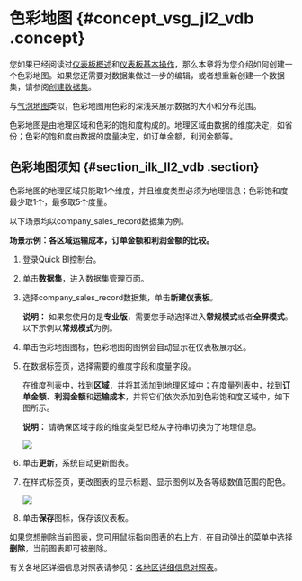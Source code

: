 # 色彩地图 {#concept_vsg_jl2_vdb .concept}

您如果已经阅读过[仪表板概述](cn.zh-CN/快速入门/报表制作/仪表板概述.md#)和[仪表板基本操作](cn.zh-CN/快速入门/报表制作/仪表板基本操作/仪表板基本操作.md#)，那么本章将为您介绍如何创建一个色彩地图。如果您还需要对数据集做进一步的编辑，或者想重新创建一个数据集，请参阅[创建数据集](cn.zh-CN/用户指南/数据建模/管理数据集/创建数据集.md#)。

与[气泡地图](cn.zh-CN/快速入门/报表制作/仪表板图表制作/气泡地图.md#)类似，色彩地图用色彩的深浅来展示数据的大小和分布范围。

色彩地图是由地理区域和色彩的饱和度构成的。地理区域由数据的维度决定，如省份；色彩的饱和度由数据的度量决定，如订单金额，利润金额等。

## 色彩地图须知 {#section_ilk_ll2_vdb .section}

色彩地图的地理区域只能取1个维度，并且维度类型必须为地理信息；色彩饱和度最少取1个，最多取5个度量。

以下场景均以company\_sales\_record数据集为例。

**场景示例：各区域运输成本，订单金额和利润金额的比较。**

1.  登录Quick BI控制台。
2.  单击**数据集**，进入数据集管理页面。
3.  选择company\_sales\_record数据集，单击**新建仪表板**。

    **说明：** 如果您使用的是**专业版**，需要您手动选择进入**常规模式**或者**全屏模式**。以下示例以**常规模式**为例。

4.  单击色彩地图图标，色彩地图的图例会自动显示在仪表板展示区。
5.  在数据标签页，选择需要的维度字段和度量字段。

    在维度列表中，找到**区域**，并将其添加到地理区域中；在度量列表中，找到**订单金额**、**利润金额**和**运输成本**，并将它们依次添加到色彩饱和度区域中，如下图所示。

    **说明：** 请确保区域字段的维度类型已经从字符串切换为了地理信息。

    ![](http://static-aliyun-doc.oss-cn-hangzhou.aliyuncs.com/assets/img/9130/15435666231720_zh-CN.png)

6.  单击**更新**，系统自动更新图表。
7.  在样式标签页，更改图表的显示标题、显示图例以及各等级数值范围的配色。

    ![](http://static-aliyun-doc.oss-cn-hangzhou.aliyuncs.com/assets/img/9130/15435666231721_zh-CN.png)

8.  单击**保存**图标，保存该仪表板。

如果您想删除当前图表，您可用鼠标指向图表的右上方，在自动弹出的菜单中选择**删除**，当前图表即可被删除。

有关各地区详细信息对照表请参见：[各地区详细信息对照表](http://docs-aliyun.cn-hangzhou.oss.aliyun-inc.com/assets/attach/48322/cn_zh/1534241743586/%E5%90%84%E5%9C%B0%E5%8C%BA%E8%AF%A6%E7%BB%86%E4%BF%A1%E6%81%AF%E5%AF%B9%E7%85%A7%E8%A1%A8.xls)。

